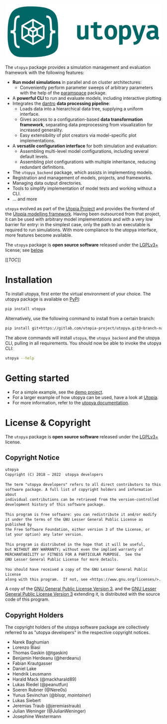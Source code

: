 [![utopya logo](doc/_static/img/logo_green.svg)][utopya-repo]

The `utopya` package provides a simulation management and evaluation framework with the following features:

- **Run model simulations** in parallel and on cluster architectures:
    - Conveniently perform parameter sweeps of arbitrary parameters with the help of the [paramspace][paramspace] package.
- A **powerful CLI** to run and evaluate models, including interactive plotting
- Integrates the [dantro][dantro] **data processing pipeline**:
    - Loads data into a hierarchical data tree, supplying a uniform interface.
    - Gives access to a configuration-based **data transformation framework**, separating data preprocessing from visualization for increased generality.
    - Easy extensibility of plot creators via model-specific plot implementations.
- A **versatile configuration interface** for both simulation and evaluation:
    - Assembling multi-level model configurations, including several default levels.
    - Assembling plot configurations with multiple inheritance, reducing redundant definitions.
- The `utopya_backend` package, which assists in implementing models.
- Registration and management of models, projects, and frameworks.
- Managing data output directories.
- Tools to simplify implementation of model tests and working without a CLI.
- ... and more

`utopya` evolved as part of the [Utopia Project][Utopia-Project] and provides the frontend of the [Utopia modelling framework][Utopia].
Having been outsourced from that project, it can be used with arbitrary model implementations and with a very low barrier for entry: in the simplest case, only the path to an executable is required to run simulations.
With more compliance to the utopya interface, more features become available.

The `utopya` package is **open source software** released under the [LGPLv3+][LGPL] license; see [below](#license-copyright).

[[_TOC_]]


<!-- start: installation -->

# Installation
To install utopya, first enter the virtual environment of your choice.
The utopya package is available on [PyPI][utopya-pypi]:

```bash
pip install utopya
```

Alternatively, use the following command to install from a certain branch:

```bash
pip install git+https://gitlab.com/utopia-project/utopya.git@<branch-name>
```

The above commands will install `utopya`, the `utopya_backend` and the utopya CLI, pulling in all requirements.
You should now be able to invoke the utopya CLI:

```bash
utopya --help
```

<!-- end: installation -->


# Getting started
* For a simple example, see the [demo project](demo/).
* For a larger example of how utopya can be used, have a look at [Utopia][Utopia].
* For more information, refer to the [utopya documentation](https://utopya.readthedocs.io/).




# License & Copyright

The `utopya` package is **open source software** released under the [LGPLv3+][LGPL] license.

## Copyright Notice

    utopya
    Copyright (C) 2018 – 2022  utopya developers

    The term "utopya developers" refers to all direct contributors to this
    software package. A full list of copyright holders and information about
    individual contributions can be retrieved from the version-controlled
    development history of this software package.

    This program is free software: you can redistribute it and/or modify
    it under the terms of the GNU Lesser General Public License as published by
    the Free Software Foundation, either version 3 of the License, or
    (at your option) any later version.

    This program is distributed in the hope that it will be useful,
    but WITHOUT ANY WARRANTY; without even the implied warranty of
    MERCHANTABILITY or FITNESS FOR A PARTICULAR PURPOSE.  See the
    GNU Lesser General Public License for more details.

    You should have received a copy of the GNU Lesser General Public License
    along with this program.  If not, see <https://www.gnu.org/licenses/>.

A copy of the [GNU General Public License Version 3][GPL], and the [GNU Lesser General Public License Version 3][LGPL] extending it, is distributed with the source code of this program.

## Copyright Holders

The copyright holders of the utopya software package are collectively referred to as "utopya developers" in the respective copyright notices.

* Narek Baghumian
* Lorenzo Biasi
* Thomas Gaskin (@tgaskin)
* Benjamin Herdeanu (@herdeanu)
* Fabian Krautgasser
* Daniel Lake
* Hendrik Leusmann
* Harald Mack (@mackharald89)
* Lukas Riedel (@peanutfun)
* Soeren Rubner (@Nere0s)
* Yunus Sevinchan (@blsqr, *maintainer*)
* Lukas Siebert
* Jeremias Traub (@jeremiastraub)
* Julian Weninger (@JulianWeninger)
* Josephine Westermann

<!-- start: links -->

[GPL]: https://www.gnu.org/licenses/gpl-3.0.en.html
[LGPL]: https://www.gnu.org/licenses/lgpl-3.0.en.html
[utopya-repo]: https://gitlab.com/utopia-project/utopya
[utopya-pypi]: https://pypi.org/project/utopya/
[Utopia]: https://gitlab.com/utopia-project/utopia
[dantro]: https://gitlab.com/utopia-project/dantro
[paramspace]: https://gitlab.com/blsqr/paramspace
[Utopia-Project]: https://utopia-project.org/
